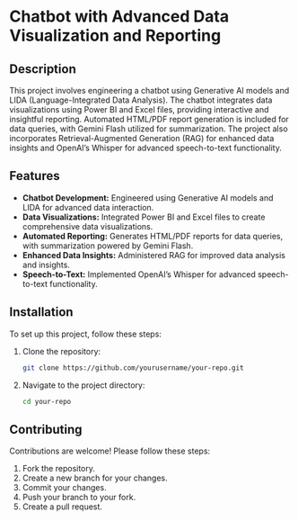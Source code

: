 # Chatbot with Advanced Data Visualization and Reporting

## Description

This project involves engineering a chatbot using Generative AI models and LIDA (Language-Integrated Data Analysis). The chatbot integrates data visualizations using Power BI and Excel files, providing interactive and insightful reporting. Automated HTML/PDF report generation is included for data queries, with Gemini Flash utilized for summarization. The project also incorporates Retrieval-Augmented Generation (RAG) for enhanced data insights and OpenAI’s Whisper for advanced speech-to-text functionality.

## Features

- **Chatbot Development:** Engineered using Generative AI models and LIDA for advanced data interaction.
- **Data Visualizations:** Integrated Power BI and Excel files to create comprehensive data visualizations.
- **Automated Reporting:** Generates HTML/PDF reports for data queries, with summarization powered by Gemini Flash.
- **Enhanced Data Insights:** Administered RAG for improved data analysis and insights.
- **Speech-to-Text:** Implemented OpenAI’s Whisper for advanced speech-to-text functionality.

## Installation

To set up this project, follow these steps:

1. Clone the repository:
    ```bash
    git clone https://github.com/yourusername/your-repo.git
    ```
2. Navigate to the project directory:
    ```bash
    cd your-repo
    ```

## Contributing

Contributions are welcome! Please follow these steps:

1. Fork the repository.
2. Create a new branch for your changes.
3. Commit your changes.
4. Push your branch to your fork.
5. Create a pull request.

